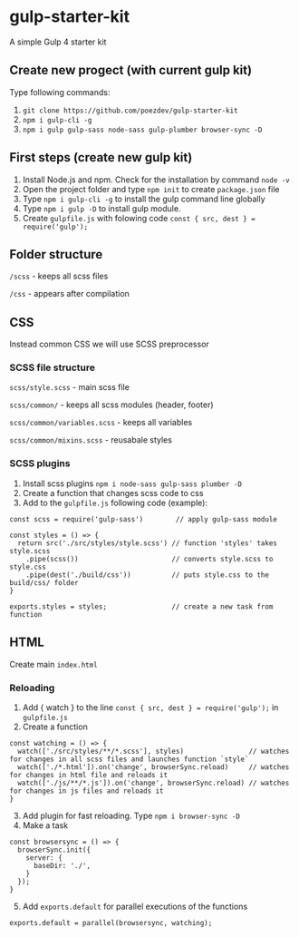 # gulp-starter-kit
A simple Gulp 4 starter kit 

## Create new progect (with current gulp kit)
Type following commands: 
1. `git clone https://github.com/poezdev/gulp-starter-kit`
2. `npm i gulp-cli -g` 
2. `npm i gulp gulp-sass node-sass gulp-plumber browser-sync -D`

## First steps (create new gulp kit) 
1. Install Node.js and npm. Check for the installation by command `node -v` 
2. Open the project folder and type `npm init` to create `package.json` file
3. Type `npm i gulp-cli -g` to install the gulp command line globally
4. Type `npm i gulp -D` to install gulp module.
5. Create `gulpfile.js` with folowing code `const { src, dest } = require('gulp');`

## Folder structure
`/scss` - keeps all scss files

`/css` - appears after compilation

## CSS
Instead common CSS we will use SCSS preprocessor

### SCSS file structure 

`scss/style.scss` - main scss file

`scss/common/` - keeps all scss modules (header, footer)

`scss/common/variables.scss` - keeps all variables 

`scss/common/mixins.scss` - reusabale styles

### SCSS plugins 
1. Install scss plugins `npm i node-sass gulp-sass plumber -D`
2. Create a function that changes scss code to css  
3. Add to the `gulpfile.js` following  code (example):
```
const scss = require('gulp-sass')        // apply gulp-sass module

const styles = () => {                  
  return src('./src/styles/style.scss') // function 'styles' takes style.scss
    .pipe(scss())                       // converts style.scss to style.css
    .pipe(dest('./build/css'))          // puts style.css to the build/css/ folder
}

exports.styles = styles;                // create a new task from function
```

## HTML 

Create main `index.html` 

### Reloading
1. Add { watch } to the line `const { src, dest } = require('gulp');` in `gulpfile.js` 
2. Create a function
```
const watching = () => {
  watch(['./src/styles/**/*.scss'], styles)                // watches for changes in all scss files and launches function `style`
  watch(['./*.html']).on('change', browserSync.reload)     // watches for changes in html file and reloads it
  watch(['./js/**/*.js']).on('change', browserSync.reload) // watches for changes in js files and reloads it
}
```
3. Add plugin for fast reloading. Type `npm i browser-sync -D`
4. Make a task 
```
const browsersync = () => {
  browserSync.init({
    server: {
      baseDir: './',
    }
  });
}
```
5. Add `exports.default` for parallel executions of the functions 
```
exports.default = parallel(browsersync, watching);
```
